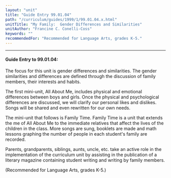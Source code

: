 ```yaml
---
layout: "unit"
title: "Guide Entry 99.01.04"
path: "/curriculum/guides/1999/1/99.01.04.x.html"
unitTitle: "My Family:  Gender Differences and Similarities"
unitAuthor: "Francine C. Conelli-Coss"
keywords: ""
recommendedFor: "Recommended for Language Arts, grades K-5."
---
```

<body>
<hr/>
 <h4>
  Guide Entry to 99.01.04:
 </h4>
 The focus for this unit is gender differences and similarities.  The gender similarities and differences are defined through the discussion of family members, their interests and habits.
 <p>
  The first mini-unit, All About Me, includes physical and emotional differences between boys and girls.  Once the physical and psychological differences are discussed, we will clarify our personal likes and dislikes.  Songs will be shared and even rewritten for our own needs.
 </p>
 <p>
  The mini-unit that follows is Family Time.  Family Time is a unit that extends the me of All About Me to the immediate relatives that affect the lives of the children in the class.  More songs are sung, booklets are made and math lessons graphing the number of people in each student's family are recorded.
 </p>
 <p>
  Parents, grandparents, siblings, aunts, uncle, etc. take an active role in the implementation of the curriculum unit by assisting in the publication of a literary magazine containing student writing and writing by family members.
 </p>
 <p>
  (Recommended for Language Arts, grades K-5.)
 </p>


</body>